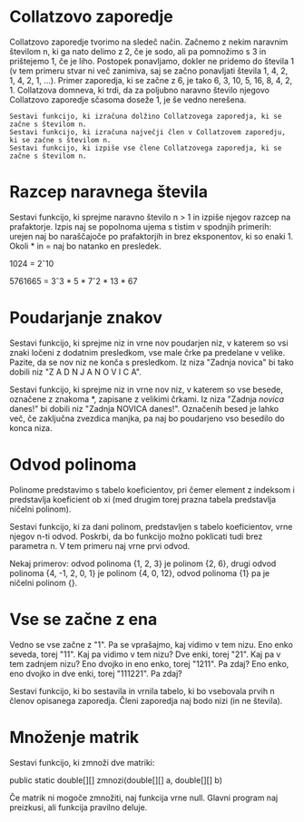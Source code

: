 # Collatzovo zaporedje

Collatzovo zaporedje tvorimo na sledeč način. Začnemo z nekim naravnim številom n, ki ga nato delimo z 2, če je sodo, ali pa pomnožimo s 3 in prištejemo 1, če je liho. Postopek ponavljamo, dokler ne pridemo do števila 1 (v tem primeru stvar ni več zanimiva, saj se začno ponavljati števila 1, 4, 2, 1, 4, 2, 1, ...). Primer zaporedja, ki se začne z 6, je tako 6, 3, 10, 5, 16, 8, 4, 2, 1. Collatzova domneva, ki trdi, da za poljubno naravno število njegovo Collatzovo zaporedje sčasoma doseže 1, je še vedno nerešena.

    Sestavi funkcijo, ki izračuna dolžino Collatzovega zaporedja, ki se začne s številom n.
    Sestavi funkcijo, ki izračuna največji člen v Collatzovem zaporedju, ki se začne s številom n.
    Sestavi funkcijo, ki izpiše vse člene Collatzovega zaporedja, ki se začne s številom n.

# Razcep naravnega števila

Sestavi funkcijo, ki sprejme naravno število n > 1 in izpiše njegov razcep na prafaktorje. Izpis naj se popolnoma ujema s tistim v spodnjih primerih: urejen naj bo naraščajoče po prafaktorjih in brez eksponentov, ki so enaki 1. Okoli * in = naj bo natanko en presledek.

1024 = 2ˆ10

5761665 = 3ˆ3 * 5 * 7ˆ2 * 13 * 67

# Poudarjanje znakov

Sestavi funkcijo, ki sprejme niz in vrne nov poudarjen niz, v katerem so vsi znaki ločeni z dodatnim presledkom, vse male črke pa predelane v velike. Pazite, da se nov niz ne konča s presledkom. Iz niza "Zadnja novica" bi tako dobili niz "Z A D N J A   N O V I C A".

Sestavi funkcijo, ki sprejme niz in vrne nov niz, v katerem so vse besede, označene z znakoma *, zapisane z velikimi črkami. Iz niza "Zadnja *novica* danes!" bi dobili niz "Zadnja NOVICA danes!". Označenih besed je lahko več, če zaključna zvezdica manjka, pa naj bo  poudarjeno vso besedilo do konca niza.
# Odvod polinoma

Polinome predstavimo s tabelo koeficientov, pri čemer element z indeksom i predstavlja koeficient ob xi (med drugim torej prazna tabela predstavlja ničelni polinom).

Sestavi funkcijo, ki za dani polinom, predstavljen s tabelo koeficientov, vrne njegov n-ti odvod. Poskrbi, da bo funkcijo možno poklicati tudi brez parametra n. V tem primeru naj vrne prvi odvod.

Nekaj primerov: odvod polinoma {1, 2, 3} je polinom {2, 6}, drugi odvod polinoma {4, -1, 2, 0, 1} je polinom {4, 0, 12}, odvod polinoma {1} pa je ničelni polinom {}.
# Vse se začne z ena

Vedno se vse začne z "1". Pa se vprašajmo, kaj vidimo v tem nizu. Eno enko seveda, torej "11". Kaj pa vidimo v tem nizu? Dve enki, torej "21". Kaj pa v tem zadnjem nizu? Eno dvojko in eno enko, torej "1211". Pa zdaj? Eno enko, eno dvojko in dve enki, torej "111221". Pa zdaj?

Sestavi funkcijo, ki bo sestavila in vrnila tabelo, ki bo vsebovala prvih n členov opisanega zaporedja. Členi zaporedja naj bodo nizi (in ne števila).
# Množenje matrik

Sestavi funkcijo, ki zmnoži dve matriki:

public static double[][] zmnozi(double[][] a, double[][] b)

Če matrik ni mogoče zmnožiti, naj funkcija vrne null. Glavni program naj preizkusi, ali funkcija pravilno deluje.

